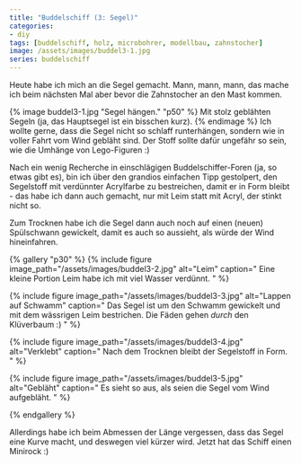 ```yaml
---
title: "Buddelschiff (3: Segel)"
categories:
- diy
tags: [buddelschiff, holz, microbohrer, modellbau, zahnstocher]
image: /assets/images/buddel3-1.jpg
series: buddelschiff
---
```

Heute habe ich mich an die Segel gemacht.
Mann, mann, mann, das mache ich beim nächsten Mal aber bevor die Zahnstocher an den Mast kommen.

{% image buddel3-1.jpg "Segel hängen." "p50" %}
Mit stolz geblähten Segeln (ja, das Hauptsegel ist ein bisschen kurz).
{% endimage %}
Ich wollte gerne, dass die Segel nicht so schlaff runterhängen, sondern wie in voller Fahrt vom Wind gebläht sind.  Der Stoff sollte dafür ungefähr so sein, wie die Umhänge von Lego-Figuren :)

Nach ein wenig Recherche in einschlägigen Buddelschiffer-Foren (ja, so etwas gibt es), bin ich über den grandios einfachen Tipp gestolpert, den Segelstoff mit verdünnter Acrylfarbe zu bestreichen, damit er in Form bleibt - das habe ich dann auch gemacht, nur mit Leim statt mit Acryl, der stinkt nicht so.

Zum Trocknen habe ich die Segel dann auch noch auf einen (neuen) Spülschwann gewickelt, damit es auch so aussieht, als würde der Wind hineinfahren.

{% gallery "p30" %}
{% include figure image_path="/assets/images/buddel3-2.jpg" alt="Leim" caption="
Eine kleine Portion Leim habe ich mit viel Wasser verdünnt.
" %}

{% include figure image_path="/assets/images/buddel3-3.jpg" alt="Lappen auf Schwamm" caption="
Das Segel ist um den Schwamm gewickelt und mit dem wässrigen Leim bestrichen.
Die Fäden gehen _durch_ den Klüverbaum :)
" %}

{% include figure image_path="/assets/images/buddel3-4.jpg" alt="Verklebt" caption="
Nach dem Trocknen bleibt der Segelstoff in Form.
" %}

{% include figure image_path="/assets/images/buddel3-5.jpg" alt="Gebläht" caption="
Es sieht so aus, als seien die Segel vom Wind aufgebläht.
" %}

{% endgallery %}


Allerdings habe ich beim Abmessen der Länge vergessen, dass das Segel eine Kurve macht, und deswegen viel kürzer wird. Jetzt hat das Schiff einen Minirock :)